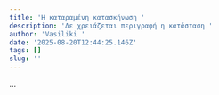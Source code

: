 ```yaml
---
title: 'Η καταραμένη κατασκήνωση '
description: 'Δε χρειάζεται περιγραφή η κατάσταση '
author: 'Vasiliki '
date: '2025-08-20T12:44:25.146Z'
tags: []
slug: ''
---
```

...
